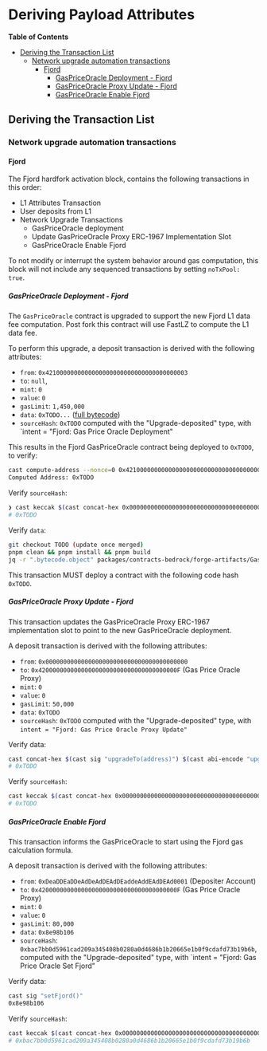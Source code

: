 # Deriving Payload Attributes

<!-- START doctoc generated TOC please keep comment here to allow auto update -->
<!-- DON'T EDIT THIS SECTION, INSTEAD RE-RUN doctoc TO UPDATE -->
**Table of Contents**

- [Deriving the Transaction List](#deriving-the-transaction-list)
  - [Network upgrade automation transactions](#network-upgrade-automation-transactions)
    - [Fjord](#fjord)
      - [GasPriceOracle Deployment - Fjord](#gaspriceoracle-deployment---fjord)
      - [GasPriceOracle Proxy Update - Fjord](#gaspriceoracle-proxy-update---fjord)
      - [GasPriceOracle Enable Fjord](#gaspriceoracle-enable-fjord)

<!-- END doctoc generated TOC please keep comment here to allow auto update -->

## Deriving the Transaction List

### Network upgrade automation transactions

#### Fjord

The Fjord hardfork activation block, contains the following transactions in this order:

- L1 Attributes Transaction
- User deposits from L1
- Network Upgrade Transactions
  - GasPriceOracle deployment
  - Update GasPriceOracle Proxy ERC-1967 Implementation Slot
  - GasPriceOracle Enable Fjord

To not modify or interrupt the system behavior around gas computation, this block will not include any sequenced
transactions by setting `noTxPool: true`.

##### GasPriceOracle Deployment - Fjord

The `GasPriceOracle` contract is upgraded to support the new Fjord L1 data fee computation. Post fork this contract
will use FastLZ to compute the L1 data fee.

To perform this upgrade, a deposit transaction is derived with the following attributes:

- `from`: `0x4210000000000000000000000000000000000003`
- `to`: `null`,
- `mint`: `0`
- `value`: `0`
- `gasLimit`: `1,450,000`
- `data`: `0xTODO...` ([full bytecode](../static/bytecode/fjord-gas-price-oracle-deployment.txt))
- `sourceHash`: `0xTODO`
  computed with the "Upgrade-deposited" type, with `intent = "Fjord: Gas Price Oracle Deployment"

This results in the Fjord GasPriceOracle contract being deployed to `0xTODO`,
to verify:

```bash
cast compute-address --nonce=0 0x4210000000000000000000000000000000000003
Computed Address: 0xTODO
```

Verify `sourceHash`:

```bash
❯ cast keccak $(cast concat-hex 0x0000000000000000000000000000000000000000000000000000000000000002 $(cast keccak "Fjord: Gas Price Oracle Deployment"))
# 0xTODO
```

Verify `data`:

```bash
git checkout TODO (update once merged)
pnpm clean && pnpm install && pnpm build
jq -r ".bytecode.object" packages/contracts-bedrock/forge-artifacts/GasPriceOracle.sol/GasPriceOracle.json
```

This transaction MUST deploy a contract with the following code hash
`0xTODO`.

##### GasPriceOracle Proxy Update - Fjord

This transaction updates the GasPriceOracle Proxy ERC-1967 implementation slot to point to the new GasPriceOracle
deployment.

A deposit transaction is derived with the following attributes:

- `from`: `0x0000000000000000000000000000000000000000`
- `to`: `0x420000000000000000000000000000000000000F` (Gas Price Oracle Proxy)
- `mint`: `0`
- `value`: `0`
- `gasLimit`: `50,000`
- `data`: `0xTODO`
- `sourceHash`: `0xTODO`
  computed with the "Upgrade-deposited" type, with `intent = "Fjord: Gas Price Oracle Proxy Update"`

Verify data:

```bash
cast concat-hex $(cast sig "upgradeTo(address)") $(cast abi-encode "upgradeTo(address)" 0xTODO)
# 0xTODO
```

Verify `sourceHash`:

```bash
cast keccak $(cast concat-hex 0x0000000000000000000000000000000000000000000000000000000000000002 $(cast keccak "Fjord: Gas Price Oracle Proxy Update"))
# 0xTODO
```

##### GasPriceOracle Enable Fjord

This transaction informs the GasPriceOracle to start using the Fjord gas calculation formula.

A deposit transaction is derived with the following attributes:

- `from`: `0xDeaDDEaDDeAdDeAdDEAdDEaddeAddEAdDEAd0001` (Depositer Account)
- `to`: `0x420000000000000000000000000000000000000F` (Gas Price Oracle Proxy)
- `mint`: `0`
- `value`: `0`
- `gasLimit`: `80,000`
- `data`: `0x8e98b106`
- `sourceHash`: `0xbac7bb0d5961cad209a345408b0280a0d4686b1b20665e1b0f9cdafd73b19b6b`,
  computed with the "Upgrade-deposited" type, with `intent = "Fjord: Gas Price Oracle Set Fjord"

Verify data:

```bash
cast sig "setFjord()"
0x8e98b106
```

Verify `sourceHash`:

```bash
cast keccak $(cast concat-hex 0x0000000000000000000000000000000000000000000000000000000000000002 $(cast keccak "Fjord: Gas Price Oracle Set Fjord"))
# 0xbac7bb0d5961cad209a345408b0280a0d4686b1b20665e1b0f9cdafd73b19b6b
```
